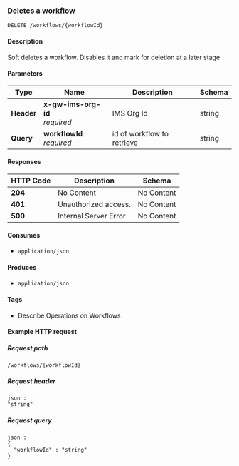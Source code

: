 
<a name="deleteworkflow"></a>
### Deletes a workflow
```
DELETE /workflows/{workflowId}
```


#### Description
Soft deletes a workflow. Disables it and mark for deletion at a later stage


#### Parameters

|Type|Name|Description|Schema|
|---|---|---|---|
|**Header**|**x-gw-ims-org-id**  <br>*required*|IMS Org Id|string|
|**Query**|**workflowId**  <br>*required*|id of workflow to retrieve|string|


#### Responses

|HTTP Code|Description|Schema|
|---|---|---|
|**204**|No Content|No Content|
|**401**|Unauthorized access.|No Content|
|**500**|Internal Server Error|No Content|


#### Consumes

* `application/json`


#### Produces

* `application/json`


#### Tags

* Describe Operations on Workflows


#### Example HTTP request

##### Request path
```
/workflows/{workflowId}
```


##### Request header
```
json :
"string"
```


##### Request query
```
json :
{
  "workflowId" : "string"
}
```



